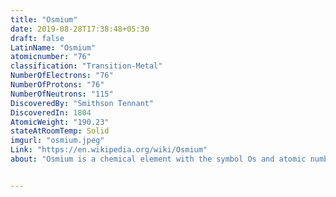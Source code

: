 ```yaml
---
title: "Osmium"
date: 2019-08-28T17:38:48+05:30
draft: false
LatinName: "Osmium"
atomicnumber: "76"
classification: "Transition-Metal"
NumberOfElectrons: "76"
NumberOfProtons: "76"
NumberOfNeutrons: "115" 
DiscoveredBy: "Smithson Tennant" 
DiscoveredIn: 1804
AtomicWeight: "190.23"
stateAtRoomTemp: Solid
imgurl: "osmium.jpeg"
Link: "https://en.wikipedia.org/wiki/Osmium"
about: "Osmium is a chemical element with the symbol Os and atomic number 76. It is a hard, brittle, bluish-white transition metal in the platinum group that is found as a trace element in alloys, mostly in platinum ores. Osmium is the densest naturally occurring element, with an experimentally measured a density of 22.59 g/cm3. Manufacturers use its alloys with platinum, iridium, and other platinum-group metals to make fountain pen nib tipping, electrical contacts, and in other applications that require extreme durability and hardness. The element's abundance in the Earth's crust is among the rarest."


---
```


